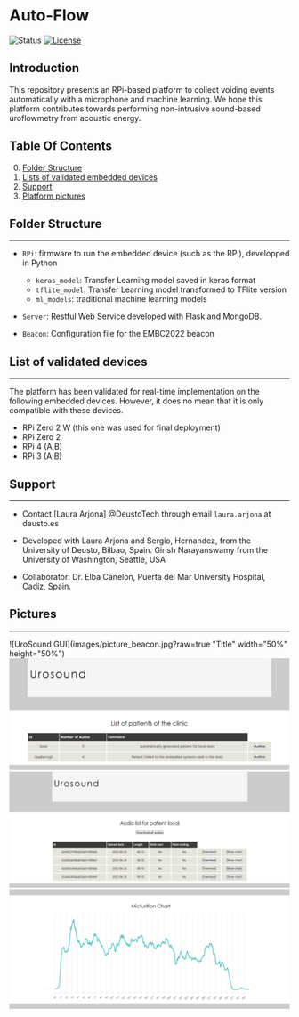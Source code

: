 
# Auto-Flow

![Status](https://img.shields.io/badge/Version-Experimental-brightgreen.svg)
[![License](https://img.shields.io/badge/License-Apache%202.0-blue.svg)](https://opensource.org/licenses/Apache-2.0)

Introduction
------------
This repository presents an RPi-based platform to collect voiding events automatically with a microphone and machine learning. We hope this platform contributes towards performing non-intrusive sound-based uroflowmetry from acoustic energy.


## Table Of Contents ##

0. [Folder Structure](##Folder%20Structure)
1. [Lists of validated embedded devices](#List%20of%20validated%20devices)
3. [Support](#support)
4. [Platform pictures](#pictures)

##  Folder Structure ## 
-------------
- `RPi`: firmware to run the embedded device (such as the RPi), developped in Python
    - `keras_model`: Transfer Learning model saved in keras format
    - `tflite_model`: Transfer Learning model transformed to TFlite version
    - `ml_models`: traditional machine learning models

- `Server`: Restful Web Service developed with Flask and MongoDB. 
- `Beacon`: Configuration file for the EMBC2022 beacon 


## List of validated devices ##
--------------
The platform has been validated for real-time implementation on the following embedded devices. However, it does no mean that it is only compatible with these devices.
- RPi Zero 2 W (this one was used for final deployment)
- RPi Zero 2
- RPi 4 (A,B)
- RPi 3 (A,B)

## Support ##
--------------
- Contact [Laura Arjona] @DeustoTech through email `laura.arjona` at deusto.es
- Developed with Laura Arjona and Sergio, Hernandez, from the University of Deusto, Bilbao, Spain. Girish Narayanswamy from the University of Washington, Seattle, USA
 
- Collaborator: Dr. Elba Canelon, Puerta del Mar University Hospital, Cadiz, Spain.

## Pictures ##
--------------
![UroSound GUI](images/picture_beacon.jpg?raw=true "Title" width="50%" height="50%") 
![UroSound GUI](images/web1.png?raw=true "Title")
![UroSound GUI](images/web2.png?raw=true "Title")
![UroSound GUI](images/web3.png?raw=true "Title")

